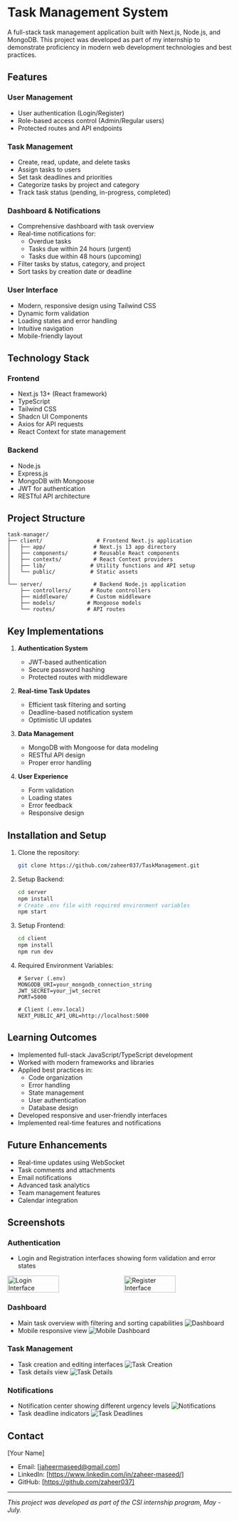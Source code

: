 # Task Management System

A full-stack task management application built with Next.js, Node.js, and MongoDB. This project was developed as part of my internship to demonstrate proficiency in modern web development technologies and best practices.

## Features

### User Management
- User authentication (Login/Register)
- Role-based access control (Admin/Regular users)
- Protected routes and API endpoints

### Task Management
- Create, read, update, and delete tasks
- Assign tasks to users
- Set task deadlines and priorities
- Categorize tasks by project and category
- Track task status (pending, in-progress, completed)

### Dashboard & Notifications
- Comprehensive dashboard with task overview
- Real-time notifications for:
  - Overdue tasks
  - Tasks due within 24 hours (urgent)
  - Tasks due within 48 hours (upcoming)
- Filter tasks by status, category, and project
- Sort tasks by creation date or deadline

### User Interface
- Modern, responsive design using Tailwind CSS
- Dynamic form validation
- Loading states and error handling
- Intuitive navigation
- Mobile-friendly layout

## Technology Stack

### Frontend
- Next.js 13+ (React framework)
- TypeScript
- Tailwind CSS
- Shadcn UI Components
- Axios for API requests
- React Context for state management

### Backend
- Node.js
- Express.js
- MongoDB with Mongoose
- JWT for authentication
- RESTful API architecture

## Project Structure

```
task-manager/
├── client/                 # Frontend Next.js application
│   ├── app/               # Next.js 13 app directory
│   ├── components/        # Reusable React components
│   ├── contexts/          # React Context providers
│   ├── lib/              # Utility functions and API setup
│   └── public/           # Static assets
│
└── server/                # Backend Node.js application
    ├── controllers/      # Route controllers
    ├── middleware/       # Custom middleware
    ├── models/          # Mongoose models
    └── routes/          # API routes
```

## Key Implementations

1. **Authentication System**
   - JWT-based authentication
   - Secure password hashing
   - Protected routes with middleware

2. **Real-time Task Updates**
   - Efficient task filtering and sorting
   - Deadline-based notification system
   - Optimistic UI updates

3. **Data Management**
   - MongoDB with Mongoose for data modeling
   - RESTful API design
   - Proper error handling

4. **User Experience**
   - Form validation
   - Loading states
   - Error feedback
   - Responsive design

## Installation and Setup

1. Clone the repository:
   ```bash
   git clone https://github.com/zaheer037/TaskManagement.git
   ```

2. Setup Backend:
   ```bash
   cd server
   npm install
   # Create .env file with required environment variables
   npm start
   ```

3. Setup Frontend:
   ```bash
   cd client
   npm install
   npm run dev
   ```

4. Required Environment Variables:
   ```
   # Server (.env)
   MONGODB_URI=your_mongodb_connection_string
   JWT_SECRET=your_jwt_secret
   PORT=5000

   # Client (.env.local)
   NEXT_PUBLIC_API_URL=http://localhost:5000
   ```

## Learning Outcomes

- Implemented full-stack JavaScript/TypeScript development
- Worked with modern frameworks and libraries
- Applied best practices in:
  - Code organization
  - Error handling
  - State management
  - User authentication
  - Database design
- Developed responsive and user-friendly interfaces
- Implemented real-time features and notifications

## Future Enhancements

- Real-time updates using WebSocket
- Task comments and attachments
- Email notifications
- Advanced task analytics
- Team management features
- Calendar integration

## Screenshots

### Authentication
- Login and Registration interfaces showing form validation and error states
<div style="display: flex; gap: 20px; margin-bottom: 20px;">
    <img src="/client/public/screenshots/screenshots/login-interface.png" alt="Login Interface" width="48%"/>
    <img src="/client/public/screenshots/screenshots/register-interface.png" alt="Register Interface" width="48%"/>
</div>

### Dashboard
- Main task overview with filtering and sorting capabilities
![Dashboard](./client/public/screenshots/dashboard.png)
- Mobile responsive view
![Mobile Dashboard](./client/public/screenshots/dashboard-mobile.png)

### Task Management
- Task creation and editing interfaces
![Task Creation](./client/public/screenshots/task-create.png)
- Task details view
![Task Details](./client/public/screenshots/task-details.png)

### Notifications
- Notification center showing different urgency levels
![Notifications](./client/public/screenshots/notifications.png)
- Task deadline indicators
![Task Deadlines](./client/public/screenshots/deadlines.png)

<!-- ### Responsive Design
- Mobile navigation and layout adaptations
![Mobile Views](/screenshots/mobile-views.png)

### User Experience
- Interactive elements and state changes
![Interactive Elements](/screenshots/interactive.png) -->

## Contact

[Your Name]
- Email: [jaheermaseed@gmail.com]
- LinkedIn: [https://www.linkedin.com/in/zaheer-maseed/]
- GitHub: [https://github.com/zaheer037]

---
*This project was developed as part of the CSI internship program, May - July.*
